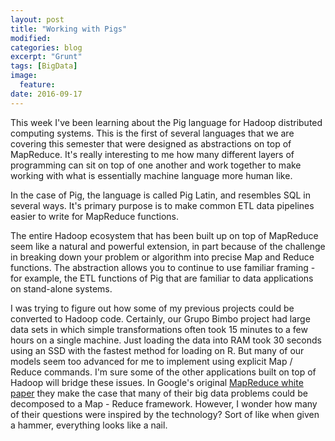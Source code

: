 ```yaml
---
layout: post
title: "Working with Pigs"
modified:
categories: blog
excerpt: "Grunt"
tags: [BigData]
image:
  feature:
date: 2016-09-17
---
```


This week I've been learning about the Pig language for Hadoop distributed computing systems. This is the first of several languages that we are covering this semester that were designed as abstractions on top of MapReduce. It's really interesting to me how many different layers of programming can sit on top of one another and work together to make working with what is essentially machine language more human like. 

In the case of Pig, the language is called Pig Latin, and resembles SQL in several ways. It's primary purpose is to make common ETL data pipelines easier to write for MapReduce functions. 

The entire Hadoop ecosystem that has been built up on top of MapReduce seem like a natural and powerful extension, in part because of the challenge in breaking down your problem or algorithm into precise Map and Reduce functions. The abstraction allows you to continue to use familiar framing - for example, the ETL functions of Pig that are familiar to data applications on stand-alone systems. 

I was trying to figure out how some of my previous projects could be converted to Hadoop code. Certainly, our Grupo Bimbo project had large data sets in which simple transformations often took 15 minutes to a few hours on a single machine. Just loading the data into RAM took 30 seconds using an SSD with the fastest method for loading on R. But many of our models seem too advanced for me to implement using explicit Map / Reduce commands. I'm sure some of the other applications built on top of Hadoop will bridge these issues. In Google's original [MapReduce white paper] they make the case that many of their big data problems could be decomposed to a Map - Reduce framework. However, I wonder how many of their questions were inspired by the technology? Sort of like when given a hammer, everything looks like a nail. 

[MapReduce white paper]: http://static.googleusercontent.com/media/research.google.com/en//archive/mapreduce-osdi04.pdf
